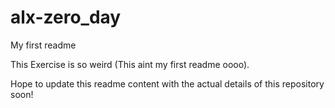 # alx-zero_day
My first readme

This Exercise is so weird (This aint my first readme oooo).

Hope to update this readme content with the actual details of this repository soon!

